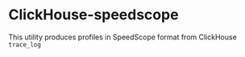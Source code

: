# ClickHouse-speedscope
This utility produces profiles in SpeedScope format from ClickHouse `trace_log`
